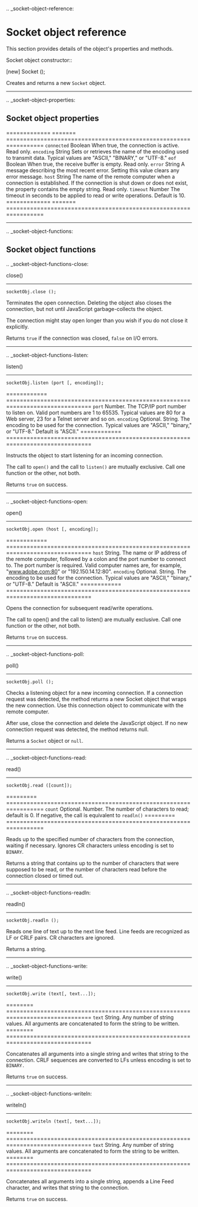 .. _socket-object-reference:

Socket object reference
=======================
This section provides details of the object's properties and methods.

Socket object constructor::

  [new] Socket ();

Creates and returns a new ``Socket`` object.

--------------------------------------------------------------------------------

.. _socket-object-properties:

Socket object properties
------------------------

=============  =======  =================================================================
``connected``  Boolean  When true, the connection is active. Read only.
``encoding``   String   Sets or retrieves the name of the encoding used to transmit data.
                        Typical values are "ASCII," "BINARY," or "UTF-8."
``eof``        Boolean  When true, the receive buffer is empty. Read only.
``error``      String   A message describing the most recent error.
                        Setting this value clears any error message.
``host``       String   The name of the remote computer when a connection is established.
                        If the connection is shut down or does not exist, the property
                        contains the empty string. Read only.
``timeout``    Number   The timeout in seconds to be applied to read or write operations.
                        Default is 10.
=============  =======  =================================================================

--------------------------------------------------------------------------------

.. _socket-object-functions:

Socket object functions
-----------------------

.. _socket-object-functions-close:

close()
*******
``socketObj.close ();``

Terminates the open connection. Deleting the object also closes the connection, but not until
JavaScript garbage-collects the object.

The connection might stay open longer than you wish if you do not close it explicitly.

Returns ``true`` if the connection was closed, ``false`` on I/O errors.

--------------------------------------------------------------------------------

.. _socket-object-functions-listen:

listen()
********
``socketObj.listen (port [, encoding]);``

============  ===============================================================================
``port``      Number. The TCP/IP port number to listen on. Valid port numbers are 1 to 65535.
              Typical values are 80 for a Web server, 23 for a Telnet server and so on.
``encoding``  Optional. String. The encoding to be used for the connection.
              Typical values are "ASCII," "binary," or "UTF-8." Default is "ASCII."
============  ===============================================================================

Instructs the object to start listening for an incoming connection.

The call to ``open()`` and the call to ``listen()`` are mutually exclusive.
Call one function or the other, not both.

Returns ``true`` on success.

--------------------------------------------------------------------------------

.. _socket-object-functions-open:

open()
******
``socketObj.open (host [, encoding]);``

============  ===============================================================================
``host``      String. The name or IP address of the remote computer, followed by a colon and the
              port number to connect to. The port number is required. Valid computer names are,
              for example, "www.adobe.com:80" or "192.150.14.12:80".
``encoding``  Optional. String. The encoding to be used for the connection.
              Typical values are "ASCII," "binary," or "UTF-8." Default is "ASCII."
============  ===============================================================================

Opens the connection for subsequent read/write operations.

The call to open() and the call to listen() are mutually exclusive.
Call one function or the other, not both.

Returns ``true`` on success.

--------------------------------------------------------------------------------

.. _socket-object-functions-poll:

poll()
******
``socketObj.poll ();``

Checks a listening object for a new incoming connection. If a connection request was detected, the
method returns a new Socket object that wraps the new connection. Use this connection object to
communicate with the remote computer.

After use, close the connection and delete the JavaScript object.
If no new connection request was detected, the method returns null.

Returns a ``Socket`` object or ``null``.

--------------------------------------------------------------------------------

.. _socket-object-functions-read:

read()
******
``socketObj.read ([count]);``

=========  =================================================================
``count``  Optional. Number. The number of characters to read; default is 0.
           If negative, the call is equivalent to ``readln()``
=========  =================================================================

Reads up to the specified number of characters from the connection, waiting if necessary.
Ignores CR characters unless encoding is set to ``BINARY``.

Returns a string that contains up to the number of characters that were supposed to be read, or the
number of characters read before the connection closed or timed out.

--------------------------------------------------------------------------------

.. _socket-object-functions-readln:

readln()
********
``socketObj.readln ();``

Reads one line of text up to the next line feed. Line feeds are recognized as LF or CRLF pairs.
CR characters are ignored.

Returns a string.

--------------------------------------------------------------------------------

.. _socket-object-functions-write:

write()
*******
``socketObj.write (text[, text...]);``

========  ===============================================================================
``text``  String. Any number of string values. All arguments are concatenated to form the
          string to be written.
========  ===============================================================================

Concatenates all arguments into a single string and writes that string to the connection.
CRLF sequences are converted to LFs unless encoding is set to ``BINARY.``

Returns ``true`` on success.

--------------------------------------------------------------------------------

.. _socket-object-functions-writeln:

writeln()
*********
``socketObj.writeln (text[, text...]);``

========  ===============================================================================
``text``  String. Any number of string values. All arguments are concatenated to form the
          string to be written.
========  ===============================================================================

Concatenates all arguments into a single string, appends a Line Feed character,
and writes that string to the connection.

Returns ``true`` on success.
